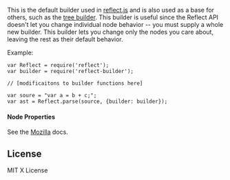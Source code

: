 This is the default builder used in [reflect.js](https://github.com/zaach/reflect.js) and is also used as a base for others, such as the [tree builder](https://github.com/zaach/reflect-tree-builder). This builder is useful since the Reflect API doesn't let you change individual node behavior -- you must supply a whole new builder. This builder lets you change only the nodes you care about, leaving the rest as their default behavior.


Example:

    var Reflect = require('reflect');
    var builder = require('reflect-builder');

    // [modificaitons to builder functions here]

    var soure = "var a = b + c;";
    var ast = Reflect.parse(source, {builder: builder});

#### Node Properties

See the [Mozilla](https://developer.mozilla.org/en/SpiderMonkey/Parser_API#Node_objects) docs.

## License

MIT X License

